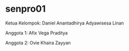 # senpro01

Ketua Kelompok: Daniel Anantadhirya Adyawisesa Linan

Anggota 1: Afix Vega Praditya

Anggota 2: Ovie Khaira Zayyan
